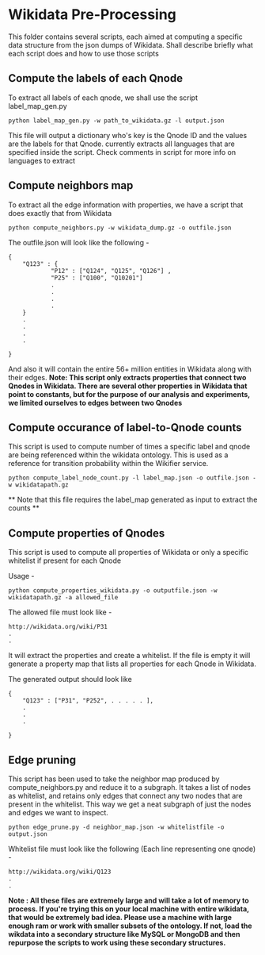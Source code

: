 # Wikidata Pre-Processing
This folder contains several scripts, each aimed at computing a specific data structure from the json dumps of Wikidata. Shall describe briefly what each script
does and how to use those scripts

## Compute the labels of each Qnode
To extract all labels of each qnode, we shall use the script label_map_gen.py

```
python label_map_gen.py -w path_to_wikidata.gz -l output.json
```
This file will output a dictionary who's key is the Qnode ID and the values are the labels for that Qnode. currently extracts all languages that are specified
inside the script. Check comments in script for more info on languages to extract

## Compute neighbors map
To extract all the edge information with properties, we have a script that does exactly that from Wikidata

```
python compute_neighbors.py -w wikidata_dump.gz -o outfile.json
```

The outfile.json will look like the following -
```
{
    "Q123" : {
            "P12" : ["Q124", "Q125", "Q126"] ,
            "P25" : ["Q100", "Q10201"]
            .
            .
            .
            .
    }
    .
    .
    .
    .

}
```

And also it will contain the entire 56+ million entities in Wikidata along with their edges.
**Note: This script only extracts properties that connect two Qnodes in Wikidata. There are several other properties in Wikidata that point to constants, but for the purpose of our analysis and experiments, we limited ourselves to edges between two Qnodes**

## Compute occurance of label-to-Qnode counts
This script is used to compute number of times a specific label and qnode are being referenced within the wikidata ontology. This is used as a reference for transition
probability within the Wikifier service.

```
python compute_label_node_count.py -l label_map.json -o outfile.json -w wikidatapath.gz
```

** Note that this file requires the label_map generated as input to extract the counts **


## Compute properties of Qnodes
This script is used to compute all properties of Wikidata or only a specific whitelist if present for each Qnode

Usage -
```
python compute_properties_wikidata.py -o outputfile.json -w wikidatapath.gz -a allowed_file
```

The allowed file must look like -

```
http://wikidata.org/wiki/P31
.
.
```

It will extract the properties and create a whitelist.
If the file is empty it will generate a property map that lists all properties for each Qnode in Wikidata.

The generated output should look like

```
{
    "Q123" : ["P31", "P252", . . . . . ],
    .
    .
    .

}
```

## Edge pruning
This script has been used to take the neighbor map produced by compute_neighbors.py and reduce it to a subgraph. It takes a list of nodes
as whitelist, and retains only edges that connect any two nodes that are present in the whitelist. This way we get a neat subgraph of just
the nodes and edges we want to inspect.

```
python edge_prune.py -d neighbor_map.json -w whitelistfile -o output.json
```

Whitelist file must look like the following (Each line representing one qnode) -
```
http://wikidata.org/wiki/Q123
.
.
```

**Note : All these files are extremely large and will take a lot of memory to process. If you're trying this on your local machine with entire wikidata, that would be extremely bad idea. Please use a machine with large enough ram or work with smaller subsets of the ontology. If not, load the wikdata into a secondary structure like MySQL or MongoDB and then repurpose the scripts to work using these secondary structures.**

